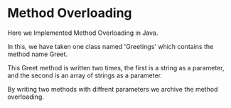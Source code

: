 # Method Overloading

Here we Implemented Method Overloading in Java.

In this, we have taken one class named 'Greetings' which contains the method name Greet.

This Greet method is written two times, the first is a string as a parameter, and the second is an array of strings as a parameter.

By writing two methods with diffrent parameters we archive the method overloading.